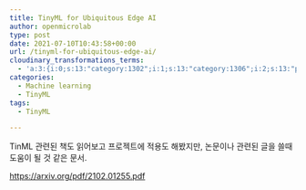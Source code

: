 ```yaml
---
title: TinyML for Ubiquitous Edge AI
author: openmicrolab
type: post
date: 2021-07-10T10:43:58+00:00
url: /tinyml-for-ubiquitous-edge-ai/
cloudinary_transformations_terms:
  - 'a:3:{i:0;s:13:"category:1302";i:1;s:13:"category:1306";i:2;s:13:"post_tag:1307";}'
categories:
  - Machine learning
  - TinyML
tags:
  - TinyML

---
```

TinML 관련된 책도 읽어보고 프로젝트에 적용도 해봤지만, 논문이나 관련된 글을 쓸때 도움이 될 것 같은 문서.

<https://arxiv.org/pdf/2102.01255.pdf>